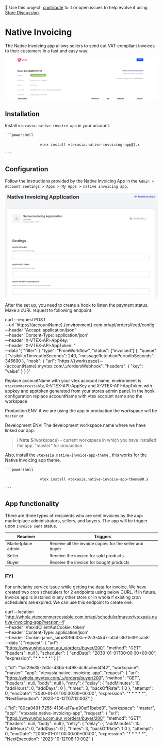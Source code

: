 📢 Use this project, [contribute](https://github.com/vtex-apps/native-invoicing-app) to it or open issues to help evolve it using [Store Discussion](https://github.com/vtex-apps/store-discussion).

# Native Invoicing

The Native Invoicing app allows sellers to send out VAT-compliant invoices to their customers in a fast and easy way.

![Getting Started](NI.png)

## Installation

Install `vtexasia.native-invoice-app` in your account.

    ```powershell
                    
                    vtex install vtexasia.native-invoicing-app@1.x  

    ``` 


## Configuration

Follow the instructions provided by the Native Invoicing App in the `Admin > Account Seetings > Apps > My Apps > native invoicing app`.

![Getting Started](setting.png)

After the set up, you need to create a hook to listen the payment status. Make a cURL request to following endpoint.

<!-- https://${workspace}--{{account}}.myvtex.com/_v/orderhooks/create -->


curl --request POST \
 --url 'https://{accountName}.{environment}.com.br/api/orders/feed/config' \
 --header "Accept: application/json" \
 --header 'Content-Type: application/json' \
 --header 'X-VTEX-API-AppKey: ' \
 --header 'X-VTEX-API-AppToken: ' \
 --data '{
        "filter": {
          "type": "FromWorkflow",
          "status": ["invoiced"]
        },
        "queue": {
          "visibilityTimeoutInSeconds": 240,
          "messageRetentionPeriodInSeconds": 345600
        },
        "hook": {
          "url": "https://{workspace}--{accountName}.myvtex.com/_v/ordersWebhook",
          "headers": {
            "key": "value"
          }
        }
      }'

Replace accountName with your vtex account name, environment is `vtexcommercestable`,X-VTEX-API-AppKey and X-VTEX-API-AppToken with appkey and apptoken generated from your stores admin panel. In the hook configuration replace accountName with vtex account name and the 
workspace 

Production ENV: 
if we are using the app in production the workspace will be `master` or

Development ENV: 
The development workspace name where we have linked our app.


>ℹ️ **Note**
>${workspace} - current workspace in which you have installed the app.
>"master" for production


Also, install the `vtexasia.native-invoice-app-theme` , this works for the Native Invoicing app theme.

    ```powershell
                    
                    vtex install vtexasia.native-invoice-app-theme@0.x

    ``` 

## App functionality

There are three types of recipients who are sent invoices by the app: marketplace administrators, sellers, and buyers. The app will be trigger upon `Invoice sent` status.

| Receiver | Triggers |
| --- | --- |
| Marketplace admin | Receive all the invoice copies for the seller and buyer |
| Seller | Receive the invoice for sold products |
| Buyer | Receive the invoice for bought products |

### FYI
For unhelathy service issue while getting the data for invoice. We have created two cron schedulers for 2 endpoints using below CURL. If in future. Invoice app is installed in any other store or In whola if existing cron schedulers are expired. We can use this endpoint to create one.


curl --location 'http://whola.vtexcommercestable.com.br/api/scheduler/master/vtexasia.native-invoicing-app?version=4' \
--header 'VtexIdClientAutCookie: token' \
--header 'Content-Type: application/json' \
--header 'Cookie: janus_sid=8016b33c-e2c3-4547-a0af-3611e391ca58' \
--data '{
    "request": {
        "uri": "https://www.whola.com.au/_v/orders/buyer/200",
        "method": "GET",
        "headers": null
    },
    "scheduler": {
        "endDate": "2030-01-01T00:00:00+00:00",
        "expression": "* * * * *"
    }
}'

{
 "id": "1cc29e35-2d0c-43bb-b498-dc9cc5ed4f42",
 "workspace": "master",
 "app": "vtexasia.native-invoicing-app",
 "request": {
 "uri": "https://whola.myvtex.com/_v/orders/buyer/200",
 "method": "GET",
 "headers": null,
 "body": null
 },
 "retry": {
 "delay": {
 "addMinutes": 10,
 "addHours": 0,
 "addDays": 0
 },
 "times": 3,
 "backOffRate": 1.0
 },
 "attempt": 0,
 "endDate": "2030-01-01T00:00:00+00:00",
 "expression": "* * * * *",
 "NextExecution": "2023-10-12T07:12:00Z"
}

{
 "id": "80ca0491-7255-4136-a17a-e90ef11bebd3",
 "workspace": "master",
 "app": "vtexasia.native-invoicing-app",
 "request": {
 "uri": "https://www.whola.com.au/_v/orders/buyer/200",
 "method": "GET",
 "headers": null,
 "body": null
 },
 "retry": {
 "delay": {
 "addMinutes": 10,
 "addHours": 0,
 "addDays": 0
 },
 "times": 3,
 "backOffRate": 1.0
 },
 "attempt": 0,
 "endDate": "2030-01-01T00:00:00+00:00",
 "expression": "* * * * *",
 "NextExecution": "2023-10-12T08:10:00Z"
}
